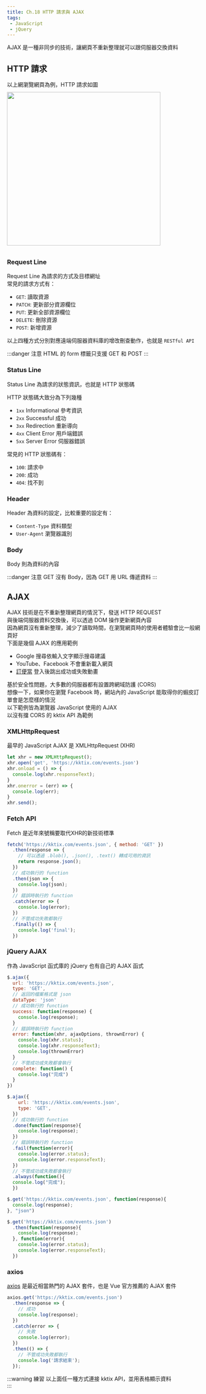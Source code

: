 ```yaml
--- 
title: Ch.18 HTTP 請求與 AJAX
tags:
 - JavaScript
 - jQuery
---
```


AJAX 是一種非同步的技術，讓網頁不重新整理就可以跟伺服器交換資料  
<!-- more -->
## HTTP 請求
以上網瀏覽網頁為例，HTTP 請求如圖
<img src="/F2E-book/images/ch18/request.gif" height="400" style="margin: 10px 0;">  

### Request Line
Request Line 為請求的方式及目標網址  
常見的請求方式有：
- `GET`: 讀取資源
- `PATCH`: 更新部分資源欄位
- `PUT`: 更新全部資源欄位
- `DELETE`: 刪除資源
- `POST`: 新增資源

以上四種方式分別對應遠端伺服器資料庫的增改刪查動作，也就是 `RESTful API`  

:::danger 注意
HTML 的 form 標籤只支援 GET 和 POST
:::

### Status Line
Status Line 為請求的狀態資訊，也就是 HTTP 狀態碼  

HTTP 狀態碼大致分為下列幾種  
- `1xx` Informational 參考資訊
- `2xx` Successful 成功
- `3xx` Redirection 重新導向
- `4xx` Client Error 用戶端錯誤
- `5xx` Server Error 伺服器錯誤

常見的 HTTP 狀態碼有：
- `100`: 請求中
- `200`: 成功
- `404`: 找不到

### Header
Header 為資料的設定，比較重要的設定有：  
- `Content-Type` 資料類型
- `User-Agent` 瀏覽器識別

### Body
Body 則為資料的內容  

:::danger 注意
GET 沒有 Body，因為 GET 用 URL 傳遞資料
:::

## AJAX
AJAX 技術是在不重新整理網頁的情況下，發送 HTTP REQUEST  
與後端伺服器資料交換後，可以透過 DOM 操作更新網頁內容  
因為網頁沒有重新整理，減少了讀取時間，在瀏覽網頁時的使用者體驗會比一般網頁好  
下面是幾個 AJAX 的應用範例  

- Google 搜尋依輸入文字顯示搜尋建議
- YouTube、Facebook 不會重新載入網頁
- [訂便當](https://dinbendon.kento520.tw/) 登入後跳出成功或失敗動畫

基於安全性問題，大多數的伺服器都有設置跨網域防護 (CORS)  
想像一下，如果你在瀏覽 Facebook 時，網站內的 JavaScript 能取得你的蝦皮訂單會是怎麼樣的情況  
以下範例皆為瀏覽器 JavaScript 使用的 AJAX  
以沒有擋 CORS 的 kktix API 為範例  

### XMLHttpRequest
最早的 JavaScript AJAX 是 XMLHttpRequest (XHR)
```js
let xhr = new XMLHttpRequest();
xhr.open('get', 'https://kktix.com/events.json')
xhr.onload = () => {
  console.log(xhr.responseText);
}
xhr.onerror = (err) => {
  console.log(err);
}
xhr.send();
```

### Fetch API
Fetch 是近年來號稱要取代XHR的新技術標準
```js
fetch('https://kktix.com/events.json', { method: 'GET' })
  .then(response => {
    // 可以透過 .blob(), .json(), .text() 轉成可用的資訊
    return response.json();
  })
  // 成功執行的 function
  .then(json => {
    console.log(json);
  })
  // 錯誤時執行的 function
  .catch(error => {
    console.log(error);
  })
  // 不管成功失敗都執行
  .finally(() => {
    console.log('final');
  })     
```

### jQuery AJAX
作為 JavaScript 函式庫的 jQuery 也有自己的 AJAX 函式
```js
$.ajax({
  url: 'https://kktix.com/events.json',
  type: 'GET',
  // 返回的檔案格式是 json
  dataType: 'json'
  // 成功執行的 function
  success: function(response) {
    console.log(response);
  }
  // 錯誤時執行的 function
  error: function(xhr, ajaxOptions, thrownError) {
    console.log(xhr.status);
    console.log(xhr.responseText);
    console.log(thrownError)
  }
  // 不管成功或失敗都會執行
  complete: function() {
    console.log("完成")
  }
})

$.ajax({
    url: 'https://kktix.com/events.json',
    type: 'GET',
  })
  // 成功執行的 function
  .done(function(response){
    console.log(response);
  })
  // 錯誤時執行的 function
  .fail(function(error){
    console.log(error.status);
    console.log(error.responseText);
  })
  // 不管成功或失敗都會執行
  .always(function(){
  console.log("完成");
  })

$.get('https://kktix.com/events.json', function(response){
  console.log(response);
}, "json")

$.get('https://kktix.com/events.json')
  .then(function(response){
    console.log(response);
  }, function(error){
    console.log(error.status);
    console.log(error.responseText);
  })
```

### axios
[axios](https://github.com/axios/axios) 是最近相當熱門的 AJAX 套件，也是 Vue 官方推薦的 AJAX 套件  
```js
axios.get('https://kktix.com/events.json')
  .then(response => {
    // 成功
    console.log(response);
  })
  .catch(error => {
    // 失敗
    console.log(error);
  })
  .then(() => {
    // 不管成功失敗都執行
    console.log('請求結束');
  });
```

:::warning 練習
以上面任一種方式連接 kktix API，並用表格顯示資料  
:::